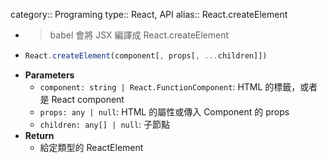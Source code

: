 category:: Programing
type:: React, API
alias:: React.createElement

- > babel 會將 JSX 編譯成 React.createElement
- ```typescript
  React.createElement(component[, props[, ...children]])
  ```
- **Parameters**
	- `component: string | React.FunctionComponent`: HTML 的標籤，或者是 React component
	- `props: any | null`: HTML 的屬性或傳入 Component 的 props
	- `children: any[] | null`: 子節點
- **Return**
	- 給定類型的 ReactElement